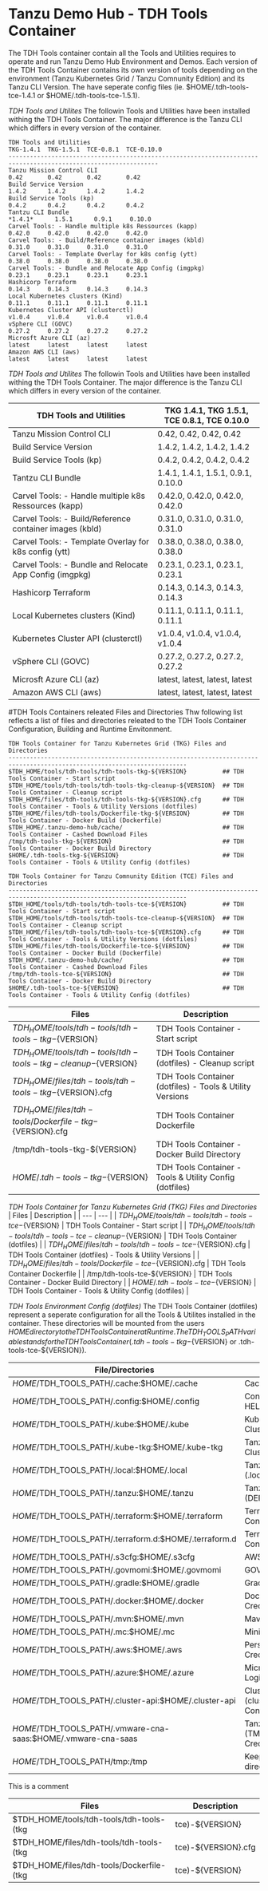 # Tanzu Demo Hub - TDH Tools Container


The TDH Tools container contain all the Tools and Utilities requires to operate and run Tanzu Demo Hub Environment and Demos. Each version of the TDH Tools Container contains its own version of tools depending on the environment (Tanzu Kubernetes Grid / Tanzu Comnunity Edition) and its Tanzu CLI Version. The have seperate config files (ie. $HOME/.tdh-tools-tce-1.4.1 or $HOME/.tdh-tools-tce-1.5.1).

*TDH Tools and Utilites*
The followin Tools and Utilities have been installed withing the TDH Tools Container. The major difference is the Tanzu CLI which differs in every version of the container.

```
TDH Tools and Utilities                                              TKG-1.4.1  TKG-1.5.1  TCE-0.8.1  TCE-0.10.0 
----------------------------------------------------------------------------------------------------------------
Tanzu Mission Control CLI                                               0.42       0.42       0.42       0.42 
Build Service Version                                                   1.4.2      1.4.2      1.4.2      1.4.2
Build Service Tools (kp)                                                0.4.2      0.4.2      0.4.2      0.4.2
Tantzu CLI Bundle                                                       *1.4.1*      1.5.1      0.9.1     0.10.0 
Carvel Tools: - Handle multiple k8s Ressources (kapp)                  0.42.0     0.42.0     0.42.0     0.42.0 
Carvel Tools: - Build/Reference container images (kbld)                0.31.0     0.31.0     0.31.0     0.31.0 
Carvel Tools: - Template Overlay for k8s config (ytt)                  0.38.0     0.38.0     0.38.0     0.38.0 
Carvel Tools: - Bundle and Relocate App Config (imgpkg)                0.23.1     0.23.1     0.23.1     0.23.1 
Hashicorp Terraform                                                    0.14.3     0.14.3     0.14.3     0.14.3 
Local Kubernetes clusters (Kind)                                       0.11.1     0.11.1     0.11.1     0.11.1 
Kubernetes Cluster API (clusterctl)                                    v1.0.4     v1.0.4     v1.0.4     v1.0.4 
vSphere CLI (GOVC)                                                     0.27.2     0.27.2     0.27.2     0.27.2 
Microsft Azure CLI (az)                                                latest     latest     latest     latest 
Amazon AWS CLI (aws)                                                   latest     latest     latest     latest 
```


*TDH Tools and Utilites*
The followin Tools and Utilities have been installed withing the TDH Tools Container. The major difference is the Tanzu CLI which differs in every version of the container.

| TDH Tools and Utilities | TKG 1.4.1, TKG 1.5.1, TCE 0.8.1, TCE 0.10.0 |
| --- | --- | 
| Tanzu Mission Control CLI | 0.42, 0.42, 0.42, 0.42 |
| Build Service Version | 1.4.2, 1.4.2, 1.4.2, 1.4.2 |
| Build Service Tools (kp) | 0.4.2, 0.4.2, 0.4.2, 0.4.2 |
| Tantzu CLI Bundle | 1.4.1, 1.4.1, 1.5.1, 0.9.1, 0.10.0 |
| Carvel Tools: - Handle multiple k8s Ressources (kapp) | 0.42.0, 0.42.0, 0.42.0, 0.42.0 |
| Carvel Tools: - Build/Reference container images (kbld) | 0.31.0, 0.31.0, 0.31.0, 0.31.0 | 
| Carvel Tools: - Template Overlay for k8s config (ytt) | 0.38.0, 0.38.0, 0.38.0, 0.38.0 |
| Carvel Tools: - Bundle and Relocate App Config (imgpkg) | 0.23.1, 0.23.1, 0.23.1, 0.23.1 |
| Hashicorp Terraform | 0.14.3, 0.14.3, 0.14.3, 0.14.3 |
| Local Kubernetes clusters (Kind) | 0.11.1, 0.11.1, 0.11.1, 0.11.1 |
| Kubernetes Cluster API (clusterctl) | v1.0.4, v1.0.4, v1.0.4, v1.0.4 |
| vSphere CLI (GOVC) | 0.27.2, 0.27.2, 0.27.2, 0.27.2 |
| Microsft Azure CLI (az) | latest, latest, latest, latest |
| Amazon AWS CLI (aws) | latest, latest, latest, latest |

#TDH Tools Containers releated Files and Directories
Thw following list reflects a list of files and directories releated to the TDH Tools Container Configuration, Building and Runtime Envitonment. 
```
TDH Tools Container for Tanzu Kubernetes Grid (TKG) Files and Directories
------------------------------------------------------------------------------------------------------------------------
$TDH_HOME/tools/tdh-tools/tdh-tools-tkg-${VERSION}          ## TDH Tools Container - Start script 
$TDH_HOME/tools/tdh-tools/tdh-tools-tkg-cleanup-${VERSION}  ## TDH Tools Container - Cleanup script
$TDH_HOME/files/tdh-tools/tdh-tools-tkg-${VERSION}.cfg      ## TDH Tools Container - Tools & Utility Versions (dotfiles)
$TDH_HOME/files/tdh-tools/Dockerfile-tkg-${VERSION}         ## TDH Tools Container - Docker Build (Dockerfile)
$TDH_HOME/.tanzu-demo-hub/cache/                            ## TDH Tools Container - Cashed Download Files
/tmp/tdh-tools-tkg-${VERSION}                               ## TDH Tools Container - Docker Build Directory
$HOME/.tdh-tools-tkg-${VERSION}                             ## TDH Tools Container - Tools & Utility Config (dotfiles) 
```

```
TDH Tools Container for Tanzu Comnunity Edition (TCE) Files and Directories
------------------------------------------------------------------------------------------------------------------------
$TDH_HOME/tools/tdh-tools/tdh-tools-tce-${VERSION}          ## TDH Tools Container - Start script
$TDH_HOME/tools/tdh-tools/tdh-tools-tce-cleanup-${VERSION}  ## TDH Tools Container - Cleanup script
$TDH_HOME/files/tdh-tools/tdh-tools-tce-${VERSION}.cfg      ## TDH Tools Container - Tools & Utility Versions (dotfiles)
$TDH_HOME/files/tdh-tools/Dockerfile-tce-${VERSION}         ## TDH Tools Container - Docker Build (Dockerfile)
$TDH_HOME/.tanzu-demo-hub/cache/                            ## TDH Tools Container - Cashed Download Files
/tmp/tdh-tools-tce-${VERSION}                               ## TDH Tools Container - Docker Build Directory
$HOME/.tdh-tools-tce-${VERSION}                             ## TDH Tools Container - Tools & Utility Config (dotfiles)
```

| Files | Description |
| --- | --- |
| $TDH_HOME/tools/tdh-tools/tdh-tools-tkg-${VERSION} | TDH Tools Container - Start script |
| $TDH_HOME/tools/tdh-tools/tdh-tools-tkg-cleanup-${VERSION} | TDH Tools Container (dotfiles) - Cleanup script |
| $TDH_HOME/files/tdh-tools/tdh-tools-tkg-${VERSION}.cfg | TDH Tools Container (dotfiles) - Tools & Utility Versions |
| $TDH_HOME/files/tdh-tools/Dockerfile-tkg-${VERSION}.cfg | TDH Tools Container Dockerfile |
| /tmp/tdh-tools-tkg-${VERSION} | TDH Tools Container - Docker Build Directory |
| $HOME/.tdh-tools-tkg-${VERSION} | TDH Tools Container - Tools & Utility Config (dotfiles) |

*TDH Tools Container for Tanzu Kubernetes Grid (TKG) Files and Directories*
| Files | Description |
| --- | --- |
| $TDH_HOME/tools/tdh-tools/tdh-tools-tce-${VERSION} | TDH Tools Container - Start script |
| $TDH_HOME/tools/tdh-tools/tdh-tools-tce-cleanup-${VERSION} | TDH Tools Container (dotfiles) |
| $TDH_HOME/files/tdh-tools/tdh-tools-tce-${VERSION}.cfg | TDH Tools Container (dotfiles) - Tools & Utility Versions |
| $TDH_HOME/files/tdh-tools/Dockerfile-tce-${VERSION}.cfg | TDH Tools Container Dockerfile |
| /tmp/tdh-tools-tce-${VERSION} | TDH Tools Container - Docker Build Directory |
| $HOME/.tdh-tools-tce-${VERSION} | TDH Tools Container - Tools & Utility Config (dotfiles) |

*TDH Tools Environment Config (dotfiles)*
The TDH Tools Container (dotfiles) represent a seperate configuration for all the Tools & Utilites installed in the container. These directories will be mounted from the users $HOME directory to the TDH Tools Container at Runtime. The TDH_TOOLS_PATH variable stands for the TDH Tools Container (.tdh-tools-tkg-${VERSION} or .tdh-tools-tce-${VERSION}).

| File/Directories | Description |
| --- | --- |
| $HOME/$TDH_TOOLS_PATH/.cache:$HOME/.cache | Cached Tanzu Confif |
| $HOME/$TDH_TOOLS_PATH/.config:$HOME/.config | Configuraiton for HELM and Tanzu |
| $HOME/$TDH_TOOLS_PATH/.kube:$HOME/.kube | Kubernetes / TKG Cluster Contexts |
| $HOME/$TDH_TOOLS_PATH/.kube-tkg:$HOME/.kube-tkg | Tanzu Management Cluster Contexts |
| $HOME/$TDH_TOOLS_PATH/.local:$HOME/.local | Tanzu CLI Config (.local/share/tanzucli) |
| $HOME/$TDH_TOOLS_PATH/.tanzu:$HOME/.tanzu | Tanzu Config (DEPRECATED) |
| $HOME/$TDH_TOOLS_PATH/.terraform:$HOME/.terraform | Terraform Configuration |
| $HOME/$TDH_TOOLS_PATH/.terraform.d:$HOME/.terraform.d | Terraform Configuration |
| $HOME/$TDH_TOOLS_PATH/.s3cfg:$HOME/.s3cfg | AWS S3 Contig |
| $HOME/$TDH_TOOLS_PATH/.govmomi:$HOME/.govmomi | GOVC Configuration |
| $HOME/$TDH_TOOLS_PATH/.gradle:$HOME/.gradle | Gradle Config |
| $HOME/$TDH_TOOLS_PATH/.docker:$HOME/.docker | Docker Login Credentials |
| $HOME/$TDH_TOOLS_PATH/.mvn:$HOME/.mvn | Mavan Config |
| $HOME/$TDH_TOOLS_PATH/.mc:$HOME/.mc | Minio Client Config |
| $HOME/$TDH_TOOLS_PATH/.aws:$HOME/.aws | Persistant AWS Login Credentials |
| $HOME/$TDH_TOOLS_PATH/.azure:$HOME/.azure | Microsoft Azure Login Credentials |
| $HOME/$TDH_TOOLS_PATH/.cluster-api:$HOME/.cluster-api | ClusterAPI (clusterctl) Configuration |
| $HOME/$TDH_TOOLS_PATH/.vmware-cna-saas:$HOME/.vmware-cna-saas | Tanzu Mission Contro (TMC) Login Credentials |
| $HOME/$TDH_TOOLS_PATH/tmp:/tmp | Keep the /tmp directory persistent |

This is a comment

| Files | Description |
| --- | --- |
| $TDH_HOME/tools/tdh-tools/tdh-tools-(tkg|tce)-${VERSION} | TDH Tools Container start script for Tanzu Kubernetes Grid (TKG) or Tanzu Comnunity Edition (TCE)
| $TDH_HOME/files/tdh-tools/tdh-tools-(tkg|tce)-${VERSION}.cfg | TDH Tools Container Configuration for Tanzu Kubernetes Grid (TKG) or Tanzu Comnunity Edition (TCE)
| $TDH_HOME/files/tdh-tools/Dockerfile-(tkg|tce)-${VERSION} | TDH Tools Container Dockerfile for Tanzu Kubernetes Grid (TKG) or Tanzu Comnunity Edition (TCE)


